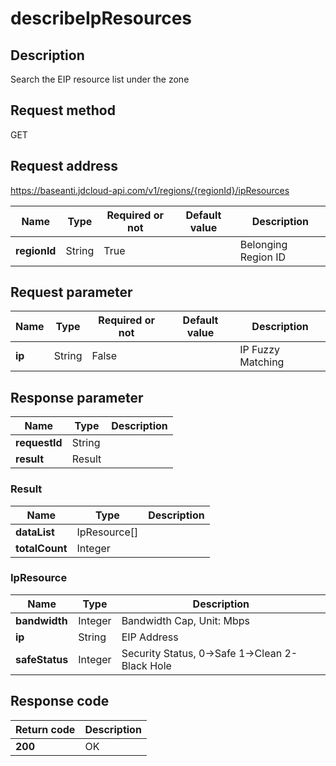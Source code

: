 # describeIpResources


## Description
Search the EIP resource list under the zone

## Request method
GET

## Request address
https://baseanti.jdcloud-api.com/v1/regions/{regionId}/ipResources

|Name|Type|Required or not|Default value|Description|
|---|---|---|---|---|
|**regionId**|String|True| |Belonging Region ID|

## Request parameter
|Name|Type|Required or not|Default value|Description|
|---|---|---|---|---|
|**ip**|String|False| |IP Fuzzy Matching|


## Response parameter
|Name|Type|Description|
|---|---|---|
|**requestId**|String| |
|**result**|Result| |


### Result
|Name|Type|Description|
|---|---|---|
|**dataList**|IpResource[]| |
|**totalCount**|Integer| |
### IpResource
|Name|Type|Description|
|---|---|---|
|**bandwidth**|Integer|Bandwidth Cap, Unit: Mbps|
|**ip**|String|EIP Address|
|**safeStatus**|Integer|Security Status, 0->Safe  1->Clean  2-Black Hole|

## Response code
|Return code|Description|
|---|---|
|**200**|OK|
